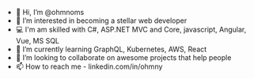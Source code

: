 - 👋 Hi, I’m @ohmnoms
- 👀 I’m interested in becoming a stellar web developer
- 💻 I'm am skilled with C#, ASP.NET MVC and Core, javascript, Angular, Vue, MS SQL
- 🌱 I’m currently learning GraphQL, Kubernetes, AWS, React
- 💞️ I’m looking to collaborate on awesome projects that help people
- 📫 How to reach me - linkedin.com/in/ohmny

<!---
ohmnoms/ohmnoms is a ✨ special ✨ repository because its `README.md` (this file) appears on your GitHub profile.
You can click the Preview link to take a look at your changes.
--->
